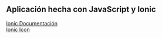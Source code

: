 ## Aplicación hecha con JavaScript y Ionic
[Ionic Documentación](https://ionicframework.com/docs/) <br>
[Ionic Icon](https://ionicons.com/)